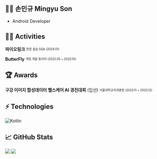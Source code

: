 ## 👨‍💻 손민규 Mingyu Son
- Android Developer

## 🏃‍♂️ Activities

**파이오링크** <sub><sup>현장 실습 SQA (2024.01)</sup></sub>

**ButterFly** <sub><sup>게임 개발 동아리 (2022.05 ~ 2023.10)</sup></sub>

## 🏆 Awards

**구강 이미지 합성데이터 헬스케어 AI 경진대회** (입선) <sub><sup> 서울대학교치과병원 (2023.11 ~ 2023.12) </sup></sub> 

## ⚡️ Technologies

![Kotlin](https://img.shields.io/badge/-Kotlin-430098?style=flat-square&logo=kotlin)

## 📈 GitHub Stats
<a href="https://github.com/anuraghazra/github-readme-stats">
<img align="left" src="https://github-readme-stats.vercel.app/api?username=M1n9yu23&count_private=true&show_icons=true&hide=stars" />
</a>
<a href="https://github.com/anuraghazra/convoychat">
<img align="center" src="https://github-readme-stats.vercel.app/api/top-langs/?username=M1n9yu23" />
</a>
